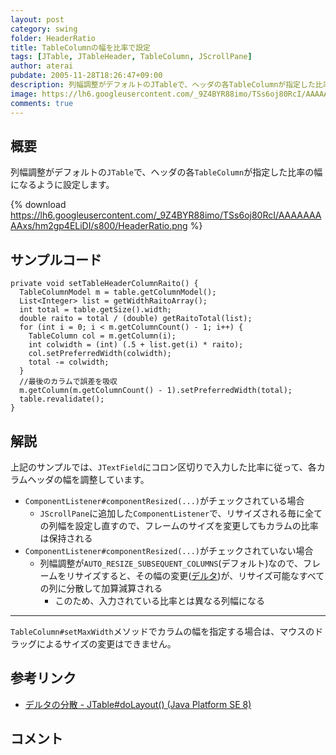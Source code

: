 ```yaml
---
layout: post
category: swing
folder: HeaderRatio
title: TableColumnの幅を比率で設定
tags: [JTable, JTableHeader, TableColumn, JScrollPane]
author: aterai
pubdate: 2005-11-28T18:26:47+09:00
description: 列幅調整がデフォルトのJTableで、ヘッダの各TableColumnが指定した比率の幅になるように設定します。
image: https://lh6.googleusercontent.com/_9Z4BYR88imo/TSs6oj80RcI/AAAAAAAAAxs/hm2gp4ELiDI/s800/HeaderRatio.png
comments: true
---
```

## 概要
列幅調整がデフォルトの`JTable`で、ヘッダの各`TableColumn`が指定した比率の幅になるように設定します。

{% download https://lh6.googleusercontent.com/_9Z4BYR88imo/TSs6oj80RcI/AAAAAAAAAxs/hm2gp4ELiDI/s800/HeaderRatio.png %}

## サンプルコード
<pre class="prettyprint"><code>private void setTableHeaderColumnRaito() {
  TableColumnModel m = table.getColumnModel();
  List&lt;Integer&gt; list = getWidthRaitoArray();
  int total = table.getSize().width;
  double raito = total / (double) getRaitoTotal(list);
  for (int i = 0; i &lt; m.getColumnCount() - 1; i++) {
    TableColumn col = m.getColumn(i);
    int colwidth = (int) (.5 + list.get(i) * raito);
    col.setPreferredWidth(colwidth);
    total -= colwidth;
  }
  //最後のカラムで誤差を吸収
  m.getColumn(m.getColumnCount() - 1).setPreferredWidth(total);
  table.revalidate();
}
</code></pre>

## 解説
上記のサンプルでは、`JTextField`にコロン区切りで入力した比率に従って、各カラムヘッダの幅を調整しています。

- `ComponentListener#componentResized(...)`がチェックされている場合
    - `JScrollPane`に追加した`ComponentListener`で、リサイズされる毎に全ての列幅を設定し直すので、フレームのサイズを変更してもカラムの比率は保持される
- `ComponentListener#componentResized(...)`がチェックされていない場合
    - 列幅調整が`AUTO_RESIZE_SUBSEQUENT_COLUMNS`(デフォルト)なので、フレームをリサイズすると、その幅の変更([デルタ](https://docs.oracle.com/javase/jp/8/docs/api/javax/swing/JTable.html#doLayout--))が、リサイズ可能なすべての列に分散して加算減算される
        - このため、入力されている比率とは異なる列幅になる

<!-- dummy comment line for breaking list -->

- - - -
`TableColumn#setMaxWidth`メソッドでカラムの幅を指定する場合は、マウスのドラッグによるサイズの変更はできません。

## 参考リンク
- [デルタの分散 - JTable#doLayout() (Java Platform SE 8)](https://docs.oracle.com/javase/jp/8/docs/api/javax/swing/JTable.html#doLayout--)

<!-- dummy comment line for breaking list -->

## コメント
